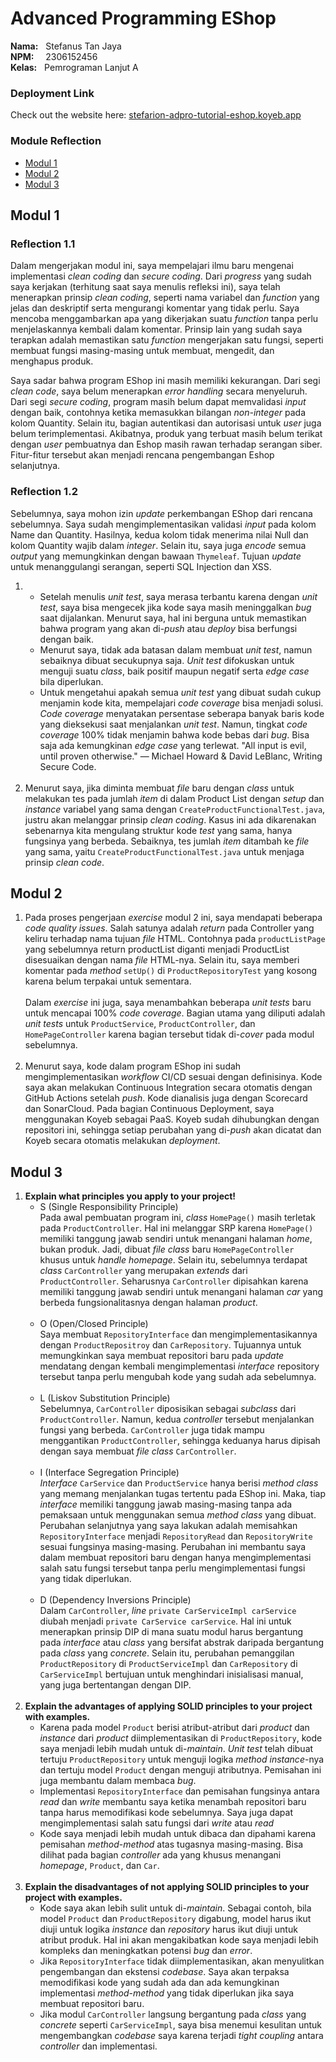 # Advanced Programming EShop
**Nama:**   &nbsp; Stefanus Tan Jaya<br>
**NPM:**    &nbsp;&ensp; 2306152456<br>
**Kelas:**  &nbsp; Pemrograman Lanjut A<br>

### Deployment Link
Check out the website here: [stefarion-adpro-tutorial-eshop.koyeb.app](https://stefarion-adpro-tutorial-eshop.koyeb.app)

### Module Reflection
- [Modul 1](#modul-1)
- [Modul 2](#modul-2)
- [Modul 3](#modul-3)

## Modul 1
### Reflection 1.1
Dalam mengerjakan modul ini, saya mempelajari ilmu baru mengenai implementasi *clean coding* dan *secure coding*. Dari *progress* yang sudah saya kerjakan (terhitung saat saya menulis refleksi ini), saya telah menerapkan prinsip *clean coding*, seperti  nama variabel dan *function* yang jelas dan deskriptif serta mengurangi komentar yang tidak perlu. Saya mencoba menggambarkan apa yang dikerjakan suatu *function* tanpa perlu menjelaskannya kembali dalam komentar. Prinsip lain yang sudah saya terapkan adalah memastikan satu *function* mengerjakan satu fungsi, seperti membuat fungsi masing-masing untuk membuat, mengedit, dan menghapus produk.

Saya sadar bahwa program EShop ini masih memiliki kekurangan. Dari segi *clean code*, saya belum menerapkan *error handling* secara menyeluruh. Dari segi *secure coding*, program masih belum dapat memvalidasi *input* dengan baik, contohnya ketika memasukkan bilangan *non-integer* pada kolom Quantity. Selain itu, bagian autentikasi dan autorisasi untuk *user* juga belum terimplementasi. Akibatnya, produk yang terbuat masih belum terikat dengan *user* pembuatnya dan Eshop masih rawan terhadap serangan siber. Fitur-fitur tersebut akan menjadi rencana pengembangan Eshop selanjutnya.

### Reflection 1.2
Sebelumnya, saya mohon izin *update* perkembangan EShop dari rencana sebelumnya. Saya sudah mengimplementasikan validasi *input* pada kolom Name dan Quantity. Hasilnya, kedua kolom tidak menerima nilai Null dan kolom Quantity wajib dalam *integer*. Selain itu, saya juga *encode* semua *output* yang memungkinkan dengan bawaan `Thymeleaf`. Tujuan *update* untuk menanggulangi serangan, seperti SQL Injection dan XSS. 

1. * Setelah menulis *unit test*, saya merasa terbantu karena dengan *unit test*, saya bisa mengecek jika kode saya masih meninggalkan *bug* saat dijalankan. Menurut saya, hal ini berguna untuk memastikan bahwa program yang akan di-*push* atau *deploy* bisa berfungsi dengan baik.
   * Menurut saya, tidak ada batasan dalam membuat *unit test*, namun sebaiknya dibuat secukupnya saja. *Unit test* difokuskan untuk menguji suatu *class*, baik positif maupun negatif serta *edge case* bila diperlukan.
   * Untuk mengetahui apakah semua *unit test* yang dibuat sudah cukup menjamin kode kita, mempelajari *code coverage* bisa menjadi solusi. *Code coverage* menyatakan persentase seberapa banyak baris kode yang dieksekusi saat menjalankan *unit test*. Namun, tingkat *code coverage* 100% tidak menjamin bahwa kode bebas dari *bug*. Bisa saja ada kemungkinan *edge case* yang terlewat. "All input is evil, until proven otherwise." ― Michael Howard & David LeBlanc, Writing Secure Code.
   <br><br>
2. Menurut saya, jika diminta membuat *file* baru dengan *class* untuk melakukan tes pada jumlah *item* di dalam Product List dengan *setup* dan *instance* variabel yang sama dengan `CreateProductFunctionalTest.java`, justru akan melanggar prinsip *clean coding*. Kasus ini ada dikarenakan sebenarnya kita mengulang struktur kode *test* yang sama, hanya fungsinya yang berbeda. Sebaiknya, tes jumlah *item* ditambah ke *file* yang sama, yaitu `CreateProductFunctionalTest.java` untuk menjaga prinsip *clean code*.

## Modul 2
1. Pada proses pengerjaan *exercise* modul 2 ini, saya mendapati beberapa *code quality issues*. Salah satunya adalah *return* pada Controller yang keliru terhadap nama tujuan *file* HTML. Contohnya pada `productListPage` yang sebelumnya return productList diganti menjadi ProductList disesuaikan dengan nama *file* HTML-nya. Selain itu, saya memberi komentar pada *method* `setUp()` di `ProductRepositoryTest` yang kosong karena belum terpakai untuk sementara.
   <br><br>
   Dalam *exercise* ini juga, saya menambahkan beberapa *unit tests* baru untuk mencapai 100% *code coverage*. Bagian utama yang diliputi adalah *unit tests* untuk `ProductService`, `ProductController`, dan `HomePageController` karena bagian tersebut tidak di-*cover* pada modul sebelumnya.
   <br><br>
2. Menurut saya, kode dalam program EShop ini sudah mengimplementasikan *workflow* CI/CD sesuai dengan definisinya. Kode saya akan melakukan Continuous Integration secara otomatis dengan GitHub Actions setelah *push*. Kode dianalisis juga dengan Scorecard dan SonarCloud. Pada bagian Continuous Deployment, saya menggunakan Koyeb sebagai PaaS. Koyeb sudah dihubungkan dengan repositori ini, sehingga setiap perubahan yang di-*push* akan dicatat dan Koyeb secara otomatis melakukan *deployment*.

## Modul 3
1) **Explain what principles you apply to your project!**
   * S (Single Responsibility Principle)<br>
   Pada awal pembuatan program ini, *class* `HomePage()` masih terletak pada `ProductController`. Hal ini melanggar SRP karena `HomePage()` memiliki tanggung jawab sendiri untuk menangani halaman *home*, bukan produk. Jadi, dibuat *file class* baru `HomePageController` khusus untuk *handle* *homepage*. Selain itu, sebelumnya terdapat *class* `CarController` yang merupakan *extends* dari `ProductController`. Seharusnya `CarController` dipisahkan karena memiliki tanggung jawab sendiri untuk menangani halaman *car* yang berbeda fungsionalitasnya dengan halaman *product*.<br><br>
   * O (Open/Closed Principle)<br>
   Saya membuat `RepositoryInterface` dan mengimplementasikannya dengan `ProductRepositroy` dan `CarRepository`. Tujuannya untuk memungkinkan saya membuat repositori baru pada *update* mendatang dengan kembali mengimplementasi *interface* repository tersebut tanpa perlu mengubah kode yang sudah ada sebelumnya.<br><br>
   * L (Liskov Substitution Principle)<br>
   Sebelumnya, `CarController` diposisikan sebagai *subclass* dari `ProductController`. Namun, kedua *controller* tersebut menjalankan fungsi yang berbeda. `CarController` juga tidak mampu menggantikan `ProductController`, sehingga keduanya harus dipisah dengan saya membuat *file class* `CarController`.<br><br>
   * I (Interface Segregation Principle)<br>
   *Interface* `CarService` dan `ProductService` hanya berisi *method class* yang memang menjalankan tugas tertentu  pada EShop ini. Maka, tiap *interface* memiliki tanggung jawab masing-masing tanpa ada pemaksaan untuk menggunakan semua *method class* yang dibuat. Perubahan selanjutnya yang saya lakukan adalah memisahkan `RepositoryInterface` menjadi `RepositoryRead` dan `RepositoryWrite` sesuai fungsinya masing-masing. Perubahan ini membantu saya dalam membuat repositori baru dengan hanya mengimplementasi salah satu fungsi tersebut tanpa perlu mengimplementasi fungsi yang tidak diperlukan.<br><br>
   * D (Dependency Inversions Principle)<br>
   Dalam `CarController`, *line* `private CarServiceImpl carService` diubah menjadi `private CarService carService`. Hal ini untuk menerapkan prinsip DIP di mana suatu modul harus bergantung pada *interface* atau *class* yang bersifat abstrak daripada bergantung pada *class* yang *concrete*. Selain itu, perubahan pemanggilan `ProductRepository` di `ProductServiceImpl` dan `CarRepository` di `CarServiceImpl` bertujuan untuk menghindari inisialisasi manual, yang juga bertentangan dengan DIP.<br><br>
2) **Explain the advantages of applying SOLID principles to your project with examples.**
   * Karena pada model `Product` berisi atribut-atribut dari *product* dan *instance* dari *product* diimplementasikan di `ProductRepository`, kode saya menjadi lebih mudah untuk di-*maintain*. *Unit test* telah dibuat tertuju `ProductRepository` untuk menguji logika *method* *instance*-nya dan tertuju model `Product` dengan menguji atributnya. Pemisahan ini juga membantu dalam membaca *bug*.
   * Implementasi `RepositoryInterface` dan pemisahan fungsinya antara *read* dan *write* membantu saya ketika menambah repositori baru tanpa harus memodifikasi kode sebelumnya. Saya juga dapat mengimplementasi salah satu fungsi dari *write* atau *read*
   * Kode saya menjadi lebih mudah untuk dibaca dan dipahami karena pemisahan *method*-*method* atas tugasnya masing-masing. Bisa dilihat pada bagian *controller* ada yang khusus menangani *homepage*, `Product`, dan `Car`.<br><br>
3) **Explain the disadvantages of not applying SOLID principles to your project with examples.**
   * Kode saya akan lebih sulit untuk di-*maintain*. Sebagai contoh, bila model `Product` dan `ProductRepository` digabung, model harus ikut diuji untuk logika *instance* dan *repository* harus ikut diuji untuk atribut produk. Hal ini akan mengakibatkan kode saya menjadi lebih kompleks dan meningkatkan potensi *bug* dan *error*.
   * Jika `RepositoryInterface` tidak diimplementasikan, akan menyulitkan pengembangan dan ekstensi *codebase*. Saya akan terpaksa memodifikasi kode yang sudah ada dan ada kemungkinan implementasi *method*-*method* yang tidak diperlukan jika saya membuat repositori baru. 
   * Jika modul `CarController` langsung bergantung pada *class* yang *concrete* seperti `CarServiceImpl`, saya bisa menemui kesulitan untuk mengembangkan *codebase* saya karena terjadi *tight coupling* antara *controller* dan implementasi.  